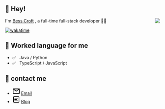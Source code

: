 ## 👋 Hey!

<img align="right" src="https://github-readme-stats.vercel.app/api?username=besscroft&show_icons=true&icon_color=0366d6&text_color=24292e&bg_color=ffffff&hide_title=true" />

I'm [Bess Croft](https://besscroft.com) , a full-time full-stack developer 👨‍💻

[![wakatime](https://wakatime.com/badge/user/ed85fdbe-1020-4a72-97fd-9a6a63122be3.svg)](https://wakatime.com/@ed85fdbe-1020-4a72-97fd-9a6a63122be3)

## 💬 Worked language for me

- ✅ ⁠ ⁢⁣⁡⁠ ⁢⁣⁡Java / Python
- ✅ ⁠ ⁢⁣⁡⁠ ⁢⁣⁡TypeScript / JavaScript

## 📮 contact me

- <img src="./icons/mail.svg"> [Email](mailto:besscroft@foxmail.com)
- <img src="./icons/article.svg"> [Blog](https://besscroft.com)
